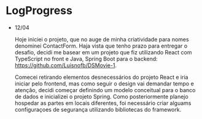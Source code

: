 # LogProgress

- 12/04

  Hoje iniciei o projeto, que no auge de minha criatividade para nomes denominei ContactForm. Haja vista que tenho prazo para entregar o desafio, decidi me basear em um   projeto que fiz utilizando React com TypeScript no front e Java, Spring Boot para o backend: https://github.com/Luisnofb/DSMovie-1.
  
  Comecei retirando elementos desnecessários do projeto React e iria iniciar pelo frontend, mas como seguir o design vai demandar tempo e atenção, decidi começar definindo um modelo conceitual para o banco de dados e inicializei o projeto Spring. Como posteriormente planejo hospedar as partes em locais diferentes, foi             necessário criar alguams configuraçoes de segurança utilizando bibliotecas do framework.